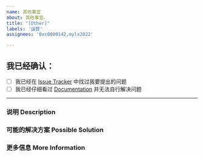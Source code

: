 ```yaml
---
name: 其他事宜
about: 其他事宜。
title: "[Other]"
labels: '运营'
assignees: '0xc0000142,mylx2022'

---
```

<!-- 感谢你向 Mylx Server 提交 issue！ -->
<!-- 在 [ ] 内添加x使 [ ] 变成 [x] 来勾选复选框 您可以使用上方的Preview来预览显示效果-->
## 我已经确认： <!--在提交之前，请确认：-->
- [ ] 我已经在 [Issue Tracker](……/) 中找过我要提出的问题
- [ ] 我已经仔细看过 [Documentation](https://github.com/Mylx-Server/BugReport/wiki) 并无法自行解决问题
<!-- 请注意，如果你并没有遵照这个 issue template 填写内容，我们将直接关闭这个 issue。-->

------------------------------------------------------------------

<!-- 
请附上任何可以帮助我们解决这个问题的信息，如果我们收到的信息不足，我们将对这个 issue 加上 *Needs more information* 标记并在收到更多资讯之前关闭 issue。
Make sure to add **all the information needed to understand the bug** so that someone can help. If the info is missing we'll add the 'Needs more information' label and close the issue until there is enough information.
-->


### 说明 Description

<!--
请详细、清晰地表达你要提出的论述，例如这个问题如何影响到你？你想实现什么功能？
-->

### 可能的解决方案 Possible Solution
<!-- 此项非必须，但是如果你有想法的话欢迎提出。 -->
<!-- Not obligatory, but suggest a fix/reason for the bug, -->
<!-- or ideas how to implement the addition or change -->

### 更多信息 More Information
